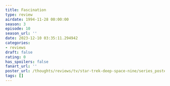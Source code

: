 ```yaml
---
title: Fascination
type: review
airdate: 1994-11-28 00:00:00
season: 3
episode: 10
season_url: ''
date: 2023-12-10 03:35:11.294942
categories:
- reviews
draft: false
rating: 0
has_spoilers: false
fanart_url: ''
poster_url: /thoughts/reviews/tv/star-trek-deep-space-nine/series_poster.jpg
tags: []
---
```


